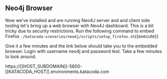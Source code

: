 ## Neo4j Browser

Now we've installed and are running Neo4J server and and client side tooling
let's bring up a web browser with Neo4J dashboard. This is a bit tricky due
to security restrictions. Run the following command to embed Firefox
`./katacoda-scenarios/neo4j/scripts/setup_firefox.sh`{{execute}}

Give it a few minutes and the link below should take you to the embedded browser.
Login with username neo4j and password test. Take a few minutes to look around.

https://[[HOST_SUBDOMAIN]]-5800-[[KATACODA_HOST]].environments.katacoda.com



